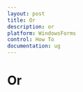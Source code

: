 ```yaml
---
layout: post
title: Or
description: or
platform: WindowsForms
control: How To
documentation: ug
---
```


# Or

